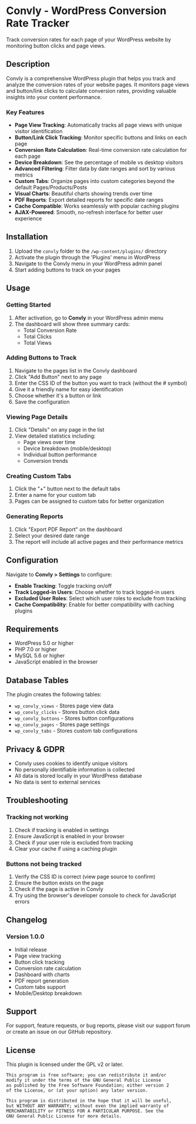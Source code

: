 # Convly - WordPress Conversion Rate Tracker

Track conversion rates for each page of your WordPress website by monitoring button clicks and page views.

## Description

Convly is a comprehensive WordPress plugin that helps you track and analyze the conversion rates of your website pages. It monitors page views and button/link clicks to calculate conversion rates, providing valuable insights into your content performance.

### Key Features

- **Page View Tracking**: Automatically tracks all page views with unique visitor identification
- **Button/Link Click Tracking**: Monitor specific buttons and links on each page
- **Conversion Rate Calculation**: Real-time conversion rate calculation for each page
- **Device Breakdown**: See the percentage of mobile vs desktop visitors
- **Advanced Filtering**: Filter data by date ranges and sort by various metrics
- **Custom Tabs**: Organize pages into custom categories beyond the default Pages/Products/Posts
- **Visual Charts**: Beautiful charts showing trends over time
- **PDF Reports**: Export detailed reports for specific date ranges
- **Cache Compatible**: Works seamlessly with popular caching plugins
- **AJAX-Powered**: Smooth, no-refresh interface for better user experience

## Installation

1. Upload the `convly` folder to the `/wp-content/plugins/` directory
2. Activate the plugin through the 'Plugins' menu in WordPress
3. Navigate to the Convly menu in your WordPress admin panel
4. Start adding buttons to track on your pages

## Usage

### Getting Started

1. After activation, go to **Convly** in your WordPress admin menu
2. The dashboard will show three summary cards:
   - Total Conversion Rate
   - Total Clicks  
   - Total Views

### Adding Buttons to Track

1. Navigate to the pages list in the Convly dashboard
2. Click "Add Button" next to any page
3. Enter the CSS ID of the button you want to track (without the # symbol)
4. Give it a friendly name for easy identification
5. Choose whether it's a button or link
6. Save the configuration

### Viewing Page Details

1. Click "Details" on any page in the list
2. View detailed statistics including:
   - Page views over time
   - Device breakdown (mobile/desktop)
   - Individual button performance
   - Conversion trends

### Creating Custom Tabs

1. Click the "+" button next to the default tabs
2. Enter a name for your custom tab
3. Pages can be assigned to custom tabs for better organization

### Generating Reports

1. Click "Export PDF Report" on the dashboard
2. Select your desired date range
3. The report will include all active pages and their performance metrics

## Configuration

Navigate to **Convly > Settings** to configure:

- **Enable Tracking**: Toggle tracking on/off
- **Track Logged-in Users**: Choose whether to track logged-in users
- **Excluded User Roles**: Select which user roles to exclude from tracking
- **Cache Compatibility**: Enable for better compatibility with caching plugins

## Requirements

- WordPress 5.0 or higher
- PHP 7.0 or higher
- MySQL 5.6 or higher
- JavaScript enabled in the browser

## Database Tables

The plugin creates the following tables:

- `wp_convly_views` - Stores page view data
- `wp_convly_clicks` - Stores button click data
- `wp_convly_buttons` - Stores button configurations
- `wp_convly_pages` - Stores page settings
- `wp_convly_tabs` - Stores custom tab configurations

## Privacy & GDPR

- Convly uses cookies to identify unique visitors
- No personally identifiable information is collected
- All data is stored locally in your WordPress database
- No data is sent to external services

## Troubleshooting

### Tracking not working

1. Check if tracking is enabled in settings
2. Ensure JavaScript is enabled in your browser
3. Check if your user role is excluded from tracking
4. Clear your cache if using a caching plugin

### Buttons not being tracked

1. Verify the CSS ID is correct (view page source to confirm)
2. Ensure the button exists on the page
3. Check if the page is active in Convly
4. Try using the browser's developer console to check for JavaScript errors

## Changelog

### Version 1.0.0
- Initial release
- Page view tracking
- Button click tracking
- Conversion rate calculation
- Dashboard with charts
- PDF report generation
- Custom tabs support
- Mobile/Desktop breakdown

## Support

For support, feature requests, or bug reports, please visit our support forum or create an issue on our GitHub repository.

## License

This plugin is licensed under the GPL v2 or later.

```
This program is free software; you can redistribute it and/or
modify it under the terms of the GNU General Public License
as published by the Free Software Foundation; either version 2
of the License, or (at your option) any later version.

This program is distributed in the hope that it will be useful,
but WITHOUT ANY WARRANTY; without even the implied warranty of
MERCHANTABILITY or FITNESS FOR A PARTICULAR PURPOSE. See the
GNU General Public License for more details.
```